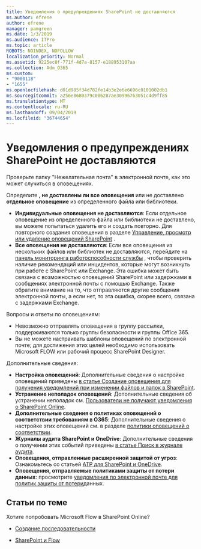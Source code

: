```yaml
---
title: Уведомления о предупреждениях SharePoint не доставляются
ms.author: efrene
author: efrene
manager: pamgreen
ms.date: 1/3/2019
ms.audience: ITPro
ms.topic: article
ROBOTS: NOINDEX, NOFOLLOW
localization_priority: Normal
ms.assetid: 9225ec0f-771f-4d7a-8157-e188953107aa
ms.collection: Adm_O365
ms.custom:
- "9000118"
- "1655"
ms.openlocfilehash: d01d985f34d782fe14b3e2e6e6696c0101002db1
ms.sourcegitcommit: a256e8680379c006287ae30996763051c4d9ff85
ms.translationtype: MT
ms.contentlocale: ru-RU
ms.lasthandoff: 09/04/2019
ms.locfileid: "36744654"
---
```

# <a name="sharepoint-alert-notifications-not-delivered"></a>Уведомления о предупреждениях SharePoint не доставляются

Проверьте папку "Нежелательная почта" в электронной почте, как это может случиться в оповещениях.

Определите **, не доставлены ли все оповещения** или не доставлено **отдельное оповещение** из определенного файла или библиотеки.

- **Индивидуальные оповещения не доставляются**: Если отдельное оповещение из определенного файла или библиотеки не доставлено, вы можете попытаться удалить его и создать повторно. Для повторного создания оповещения в разделе [Управление, просмотр или удаление оповещений SharePoint](https://support.office.com/article/manage-view-or-delete-sharepoint-alerts-99dfb19c-9a90-4a8c-aba1-aa8c8afb0de2?ui=en-US&rs=&ad=US#ID0EAADAAA=Online) .
- **Все оповещения не доставляются**: Если все оповещения из нескольких файлов или библиотек не доставляются, перейдите на [панель мониторинга работоспособности службы](https://admin.microsoft.com/AdminPortal/Home#/servicehealth) , чтобы проверить наличие рекомендаций или инцидентов, которые могут возникнуть при работе с SharePoint или Exchange. Эта ошибка может быть связана с возможностью оповещений SharePoint или задержками в сообщениях электронной почты с помощью Exchange. Также обратите внимание на то, что отправляются другие сообщения электронной почты, а если нет, то эта ошибка, скорее всего, связана с задержками Exchange.

Вопросы и ответы по оповещениям:

- Невозможно отправлять оповещения в группу рассылки, поддерживаются только группы безопасности и группы Office 365.
- Вы не можете настраивать шаблоны оповещений по электронной почте; для достижения этих целей необходимо использовать Microsoft FLOW или рабочий процесс SharePoint Designer.

Дополнительные сведения:

- **Настройка оповещений**: Дополнительные сведения о настройке оповещений приведены [в статье Создание оповещения для получения уведомлений при изменении файлов и папок в SharePoint](https://support.office.com/article/create-an-alert-to-get-notified-when-a-file-or-folder-changes-in-sharepoint-e5a79e7b-a146-46da-a9ef-d65409ba8918).
- **Устранение неполадок оповещений**: Дополнительные сведения об устранении неполадок см. [Пользователи не получают уведомления о SharePoint Online](https://docs.microsoft.com/sharepoint/support/sites/no-alert-notifications).
- **Дополнительные сведения о политиках оповещений о соответствии требованиям в O365**: Дополнительные сведения о настройке этих оповещений см. в разделе [политики оповещений о соответствии](https://docs.microsoft.com/office365/securitycompliance/alert-policies).
- **Журналы аудита SharePoint и OneDrive**: Дополнительные сведения о получении этих событий приведены [в статье Поиск в журнале аудита](https://docs.microsoft.com/office365/securitycompliance/search-the-audit-log-in-security-and-compliance#search-the-audit-log).
- **Оповещения, отправленные расширенной защитой от угроз**: Ознакомьтесь со статьей [ATP для SharePoint и OneDrive](https://docs.microsoft.com/office365/securitycompliance/atp-for-spo-odb-and-teams).
- **Оповещения, отправляемые политиками защиты от потери данных**: просмотрите [уведомления по электронной почте для политик защиты от потери](https://docs.microsoft.com/office365/securitycompliance/use-notifications-and-policy-tips)данных.

## <a name="related-topics"></a>Статьи по теме

Хотите попробовать Microsoft Flow в SharePoint Online?

- [Создание последовательности](https://support.office.com/article/a9c3e03b-0654-46af-a254-20252e580d01)

- [SharePoint и Flow](https://flow.microsoft.com//blog/sharepoint-and-flow/)
